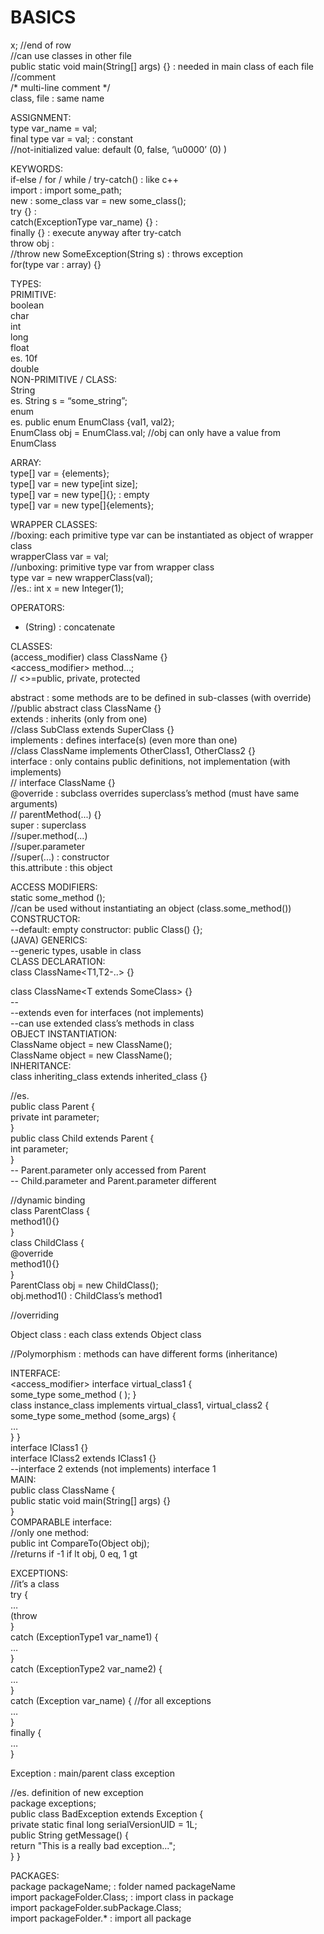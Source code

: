 # BASICS  
  
x;	//end of row  
//can use classes in other file  
public static void main(String[] args) {}	: needed in main class of each file  
//comment  
/* multi-line comment */  
class, file : same name  
  
ASSIGNMENT:  
type var_name = val;  
final type var = val;	: constant  
//not-initialized value: default (0, false, ‘\u0000’ (0) )  
  
KEYWORDS:  
if-else / for / while / try-catch() : like c++  
import	: import some_path;  
new	: some_class var = new some_class();  
try {}	:  
catch(ExceptionType var_name) {} :  
finally {}	: execute anyway after try-catch  
throw obj	:  
	//throw new SomeException(String s) : throws exception  
for(type var : array) {}  
  
TYPES:  
PRIMITIVE:  
boolean  
char  
int  
long  
float  
	es. 10f  
double  
NON-PRIMITIVE / CLASS:  
String  
	es. String s = “some_string”;  
enum  
	es. public enum EnumClass {val1, val2};  
	EnumClass obj = EnumClass.val;	//obj can only have a value from EnumClass  
  
ARRAY:  
type[] var = {elements};  
type[] var = new type[int size];  
type[] var = new type[]{};		: empty  
type[] var = new type[]{elements};  
  
WRAPPER CLASSES:  
//boxing: each primitive type var can be instantiated as object of wrapper class  
wrapperClass var = val;  
//unboxing: primitive type var from wrapper class  
type var = new wrapperClass(val);  
	//es.: int x = new Integer(1);  
  
OPERATORS:  
+ (String) : concatenate  
  
CLASSES:  
(access_modifier) class ClassName {}  
<access_modifier> method…;  
	// <>=public, private, protected  
  
abstract	: some methods are to be defined in sub-classes (with override)  
		//public abstract class ClassName {}  
extends	: inherits (only from one)  
		//class SubClass extends SuperClass {}  
implements	: defines interface(s) (even more than one)  
		//class ClassName implements OtherClass1, OtherClass2 {}  
interface	: only contains public definitions, not implementation (with implements)  
		//<access-modifier> interface ClassName {}  
@override	: subclass overrides superclass’s method (must have same arguments)  
//<access-modifier> <type> parentMethod(...) {}  
super		: superclass  
		//super.method(...)  
		//super.parameter  
		//super(...)	: constructor  
this.attribute	: this object  
  
ACCESS MODIFIERS:  
static some_method ();  
//can be used without instantiating an object (class.some_method())  
CONSTRUCTOR:  
--default: empty constructor: public Class() {};  
(JAVA) GENERICS:  
--generic types, usable in class  
CLASS DECLARATION:  
class ClassName<T1,T2-..> {}  
  
class ClassName<T extends SomeClass<T>> {}  
	--  
	--extends even for interfaces (not implements)  
	--can use extended class’s methods in class  
OBJECT INSTANTIATION:  
ClassName<Type> object = new ClassName<Type>();  
ClassName<Type> object = new ClassName();  
INHERITANCE:  
class inheriting_class extends inherited_class {}  
  
//es.  
public class Parent {  
	private int parameter;  
}  
public class Child extends Parent {  
	int parameter;  
}  
-- Parent.parameter only accessed from Parent  
-- Child.parameter and Parent.parameter different  
  
//dynamic binding  
class ParentClass {  
	method1(){}  
}  
class ChildClass {  
	@override  
	method1(){}  
}  
ParentClass obj = new ChildClass();  
obj.method1()			: ChildClass’s method1  
  
//overriding  
  
Object class : each class extends Object class  
  
//Polymorphism : methods can have different forms (inheritance)  
  
INTERFACE:  
<access_modifier> interface virtual_class1 {  
	some_type some_method ( ); }  
class instance_class implements virtual_class1, virtual_class2 {  
	some_type some_method (some_args) {  
		…  
} }  
interface IClass1 {}  
interface IClass2 extends IClass1 {}  
	--interface 2 extends (not implements) interface 1  
MAIN:  
public class ClassName {  
public static void main(String[] args) {}  
}  
COMPARABLE interface:  
//only one method:  
public int CompareTo(Object obj);  
	//returns if -1 if lt obj, 0 eq, 1 gt  
  
  
EXCEPTIONS:  
//it’s a class  
try {  
	…  
	(throw  
}  
catch (ExceptionType1 var_name1) {  
	…  
}  
catch (ExceptionType2 var_name2) {  
	…  
}  
catch (Exception var_name) {	//for all exceptions  
	…  
}  
finally {  
	…  
}  
  
  
Exception : main/parent class exception  
  
//es. definition of new exception  
package exceptions;  
public class BadException extends Exception {  
private static final long serialVersionUID = 1L;  
public String getMessage() {  
return "This is a really bad exception...";  
} }  
  
  
PACKAGES:  
package packageName;		: folder named packageName  
import packageFolder.Class;		: import class in package  
import packageFolder.subPackage.Class;  
import packageFolder.*		: import all package  

